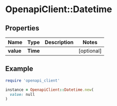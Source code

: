 # OpenapiClient::Datetime

## Properties

| Name | Type | Description | Notes |
| ---- | ---- | ----------- | ----- |
| **value** | **Time** |  | [optional] |

## Example

```ruby
require 'openapi_client'

instance = OpenapiClient::Datetime.new(
  value: null
)
```

